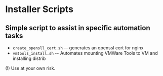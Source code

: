 Installer Scripts
======================

## Simple script to assist in specific automation tasks

* ```create_opensll_cert.sh``` -- generates an openssl cert for nginx
* ```vmtools_install.sh``` -- Automates mounting VMWare Tools to VM and installing distrib


(!) Use at your own risk. 
